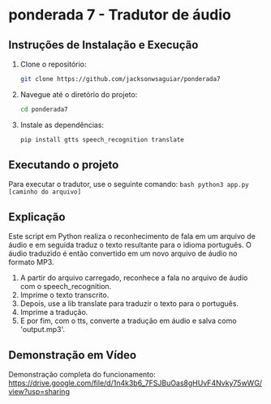 # ponderada 7 - Tradutor de áudio 

## Instruções de Instalação e Execução

1. Clone o repositório:
    ```bash
    git clone https://github.com/jacksonwsaguiar/ponderada7
    ```

2. Navegue até o diretório do projeto:
    ```bash
    cd ponderada7
    ```

3. Instale as dependências:
    ```bash
    pip install gtts speech_recognition translate
    ```
    
## Executando o projeto

Para executar o tradutor, use o seguinte comando:
    ```bash
    python3 app.py [caminho do arquivo]
    ```
## Explicação
Este script em Python realiza o reconhecimento de fala em um arquivo de áudio e em seguida traduz o texto resultante para o idioma português. O áudio traduzido é então convertido em um novo arquivo de áudio no formato MP3.

1. A partir do arquivo carregado, reconhece a fala no arquivo de áudio com o speech_recognition.
2. Imprime o texto transcrito.
3. Depois, use a lib translate para traduzir o texto para o português.
4. Imprime a tradução.
5. E por fim, com o tts, converte a tradução em áudio e salva como 'output.mp3'.

## Demonstração em Vídeo

Demonstração completa do funcionamento:
https://drive.google.com/file/d/1n4k3b6_7FSJBuOas8gHUvF4Nvky75wWG/view?usp=sharing


